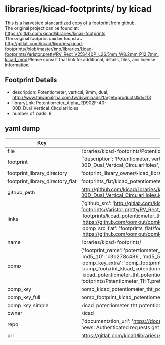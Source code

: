 # libraries/kicad-footprints/ by kicad  
This is a harvested standardized copy of a footprint from github.  
The original project can be found at:  
https://gitlab.com/kicad/libraries/kicad-footprints  
The original footprint can be found at:
http://gitlab.com/kicad/libraries/kicad-footprints//blob/master/tmp/libraries/kicad-footprints/Varistor.pretty/RV_Rect_V25S440P_L26.5mm_W8.2mm_P12.7mm.kicad_mod
Please consult that link for additional, details, files, and license information.  
## Footprint Details
* description: Potentiometer, vertical, 9mm, dual, http://www.taiwanalpha.com.tw/downloads?target=products&id=113  
* libraryLink: Potentiometer_Alpha_RD902F-40-00D_Dual_Vertical_CircularHoles  
* number_of_pads: 8  
## yaml dump  
| Key | Value |  
| --- | --- |  
| file | libraries/kicad-footprints/Potentiometer_THT.pretty/Potentiometer_Alpha_RD902F-40-00D_Dual_Vertical_CircularHoles.kicad_mod |  
| footprint | {'description': 'Potentiometer, vertical, 9mm, dual, http://www.taiwanalpha.com.tw/downloads?target=products&id=113', 'libraryLink': 'Potentiometer_Alpha_RD902F-40-00D_Dual_Vertical_CircularHoles', 'number_of_pads': 8} |  
| footprint_library_directory | footprint_library_owner/kicad_libraries/kicad-footprints/ |  
| footprint_library_directory_flat | footprints_flat/kicad_potentiometer_tht_potentiometer_alpha_rd902f_40_00d_dual_vertical_circularholes/working |  
| github_path | http://github.com/kicad/libraries/kicad-footprints//blob/master/tmp/libraries/kicad-footprints/Potentiometer_THT.pretty/Potentiometer_Alpha_RD902F-40-00D_Dual_Vertical_CircularHoles.kicad_mod |  
| links | {'github_src': 'http://gitlab.com/kicad/libraries/kicad-footprints//blob/master/tmp/libraries/kicad-footprints/Varistor.pretty/RV_Rect_V25S440P_L26.5mm_W8.2mm_P12.7mm.kicad_mod', 'github_src_repo': 'https://gitlab.com/kicad/libraries/kicad-footprints', 'oomp_bot': 'footprints/kicad_potentiometer_tht_potentiometer_alpha_rd902f_40_00d_dual_vertical_circularholes/working', 'oomp_bot_github': 'https://github.com/oomlout/oomlout_oomp_footprint_bot/tree/main/footprints/kicad_potentiometer_tht_potentiometer_alpha_rd902f_40_00d_dual_vertical_circularholes/working', 'oomp_src_flat': 'footprints_flat/footprints_flat/kicad_potentiometer_tht_potentiometer_alpha_rd902f_40_00d_dual_vertical_circularholes/working', 'oomp_src_flat_github': 'https://github.com/oomlout/oomlout_oomp_footprint_src/tree/main/footprints_flat/kicad_potentiometer_tht_potentiometer_alpha_rd902f_40_00d_dual_vertical_circularholes/working'} |  
| name | libraries/kicad-footprints/ |  
| oomp | {'footprint_name': 'potentiometer_alpha_rd902f_40_00d_dual_vertical_circularholes', 'library_name': 'potentiometer_tht', 'md5': 'd3b278c486db6667726a732155b91e53', 'md5_10': 'd3b278c486', 'md5_5': 'd3b27', 'md5_6': 'd3b278', 'oomp_key': 'oomp_kicad_potentiometer_tht_potentiometer_alpha_rd902f_40_00d_dual_vertical_circularholes', 'oomp_key_extra': 'oomp_footprint_kicad_potentiometer_tht_potentiometer_alpha_rd902f_40_00d_dual_vertical_circularholes', 'oomp_key_full': 'oomp_footprint_kicad_potentiometer_tht_potentiometer_alpha_rd902f_40_00d_dual_vertical_circularholes_d3b278', 'oomp_key_simple': 'kicad_potentiometer_tht_potentiometer_alpha_rd902f_40_00d_dual_vertical_circularholes', 'original_filename': 'libraries/kicad-footprints/Potentiometer_THT.pretty/Potentiometer_Alpha_RD902F-40-00D_Dual_Vertical_CircularHoles.kicad_mod', 'owner_name': 'kicad'} |  
| oomp_key | oomp_kicad_potentiometer_tht_potentiometer_alpha_rd902f_40_00d_dual_vertical_circularholes |  
| oomp_key_full | oomp_footprint_kicad_potentiometer_tht_potentiometer_alpha_rd902f_40_00d_dual_vertical_circularholes |  
| oomp_key_simple | kicad_potentiometer_tht_potentiometer_alpha_rd902f_40_00d_dual_vertical_circularholes |  
| owner | kicad |  
| repo | {'documentation_url': 'https://docs.github.com/rest/overview/resources-in-the-rest-api#rate-limiting', 'message': "API rate limit exceeded for 84.66.173.59. (But here's the good news: Authenticated requests get a higher rate limit. Check out the documentation for more details.)"} |  
| url | https://gitlab.com/kicad/libraries/kicad-footprints |  

